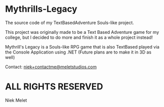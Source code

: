 # Mythrills-Legacy
The source code of my TextBasedAdventure Souls-like project.

This project was originally made to be a Text Based Adventure game for my college, but I decided to do more and finish it as a whole project instead!

Mythrill's Legacy is a Souls-like RPG game that is also TextBased played via the Console Application using .NET
(Future plans are to make it in 3D as well)


Contact: niek+contactme@meletstudios.com

# ALL RIGHTS RESERVED
Niek Melet
